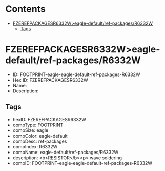 



Contents
========

* [FZEREFPACKAGESR6332W>eagle-default/ref-packages/R6332W](#fzerefpackagesr6332weagle-defaultref-packagesr6332w)
	* [Tags](#tags)

# FZEREFPACKAGESR6332W>eagle-default/ref-packages/R6332W

- ID: FOOTPRINT-eagle-eagle-default-ref-packages-R6332W
- Hex ID: FZEREFPACKAGESR6332W
- Name: 
- Description: 

## Tags

- hexID: FZEREFPACKAGESR6332W
- oompType: FOOTPRINT
- oompSize: eagle
- oompColor: eagle-default
- oompDesc: ref-packages
- oompIndex: R6332W
- oompName: eagle-default/ref-packages/R6332W
- description: &lt;b&gt;RESISTOR&lt;/b&gt;&lt;p&gt;&#xD;
wave soldering
- oompID: FOOTPRINT-eagle-eagle-default-ref-packages-R6332W
